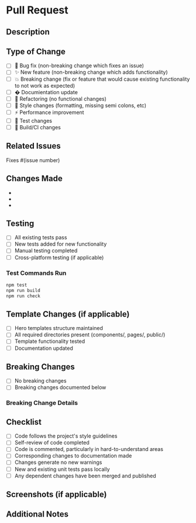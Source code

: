 # Pull Request

## Description

<!-- Provide a brief description of the changes in this PR -->

## Type of Change

<!-- Mark the relevant option with an "x" -->

- [ ] 🐛 Bug fix (non-breaking change which fixes an issue)
- [ ] ✨ New feature (non-breaking change which adds functionality)
- [ ] 💥 Breaking change (fix or feature that would cause existing functionality to not work as expected)
- [ ] � Documientation update
- [ ] 🔧 Refactoring (no functional changes)
- [ ] 🎨 Style changes (formatting, missing semi colons, etc)
- [ ] ⚡ Performance improvement
- [ ] 🧪 Test changes
- [ ] 🔨 Build/CI changes

## Related Issues

<!-- Link to any related issues -->

Fixes #(issue number)

## Changes Made

<!-- List the main changes made in this PR -->

-
-
-

## Testing

<!-- Describe how you tested these changes -->

- [ ] All existing tests pass
- [ ] New tests added for new functionality
- [ ] Manual testing completed
- [ ] Cross-platform testing (if applicable)

### Test Commands Run

```bash
npm test
npm run build
npm run check
```

## Template Changes (if applicable)

<!-- If you modified templates, describe the changes -->

- [ ] Hero templates structure maintained
- [ ] All required directories present (components/, pages/, public/)
- [ ] Template functionality tested
- [ ] Documentation updated

## Breaking Changes

<!-- If this introduces breaking changes, describe them -->

- [ ] No breaking changes
- [ ] Breaking changes documented below

### Breaking Change Details

<!-- Describe any breaking changes and migration path -->

## Checklist

<!-- Mark completed items with an "x" -->

- [ ] Code follows the project's style guidelines
- [ ] Self-review of code completed
- [ ] Code is commented, particularly in hard-to-understand areas
- [ ] Corresponding changes to documentation made
- [ ] Changes generate no new warnings
- [ ] New and existing unit tests pass locally
- [ ] Any dependent changes have been merged and published

## Screenshots (if applicable)

<!-- Add screenshots to help explain your changes -->

## Additional Notes

<!-- Any additional information that reviewers should know -->
